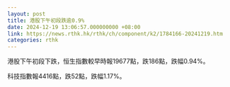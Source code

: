 ```yaml
---
layout: post
title: 港股下午初段跌逾0.9%
date: 2024-12-19 13:06:57.000000000 +08:00
link: https://news.rthk.hk/rthk/ch/component/k2/1784166-20241219.htm
categories: rthk
---
```


港股下午初段下跌，恒生指數較早時報19677點，跌186點，跌幅0.94%。

科技指數報4416點，跌52點，跌幅1.17%。
